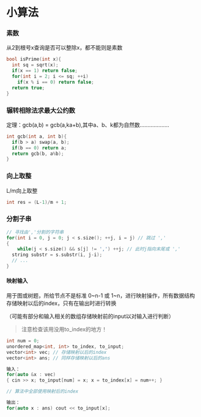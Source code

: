# 小算法

### 素数

从2到根号x查询是否可以整除x，都不能则是素数

```c++
bool isPrime(int x){
  int sq = sqrt(x);
  if(x == 1) return false;
  for(int i = 2; i <= sq; ++i)
    if(x % i == 0) return false;
  return true;
}
```

### 辗转相除法求最大公约数

定理：gcb(a,b) = gcb(a,ka+b),其中a、b、k都为自然数.………………

```c++
int gcb(int a, int b){
  if(b > a) swap(a, b);
  if(b == 0) return a;
  return gcb(b, a%b);
}
```

### 向上取整

L/m向上取整

```c++
int res = (L-1)/m + 1;
```

### 分割子串

```c++
// 寻找由','分割的字符串
for(int i = 0, j = 0; j < s.size(); ++j, i = j) // 跳过 ','
{
	while(j < s.size() && s[j] != ',') ++j; // 此时j指向末尾或 ','
  string substr = s.substr(i, j-i);
  // ...
}
```

#### 映射输入

用于图或树题，所给节点不是标准 0~n-1 或 1~n，进行映射操作，所有数据结构存储映射以后的index，只有在输出时进行转换

（可能有部分和输入相关的数组存储映射前的input以对输入进行判断）

> 注意检查该用没用to_index的地方！

```c++
int num = 0;
unordered_map<int, int> to_index, to_input;
vector<int> vec; // 存储映射以后的index
vector<int> ans; // 同样存储映射以后的ans

输入：
for(auto &x : vec) 
{ cin >> x; to_input[num] = x; x = to_index[x] = num++; }

// 算法中全部使用映射后的index

输出：
for(auto x : ans) cout << to_input[x];
```

